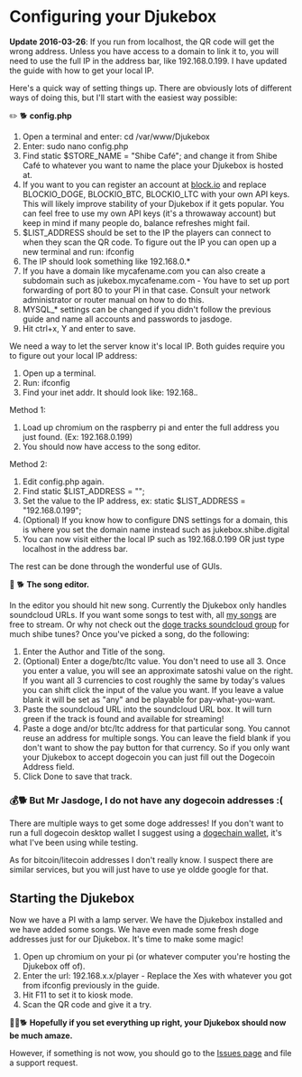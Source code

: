 # Configuring your Djukebox

**Update 2016-03-26**: If you run from localhost, the QR code will get the wrong address. Unless you have access to a domain to link it to, you will need to use the full IP in the address bar, like 192.168.0.199. I have updated the guide with how to get your local IP.

Here's a quick way of setting things up. There are obviously lots of different ways of doing this, but I'll start with the easiest way possible:

:pencil2: :dog2: **config.php**

1. Open a terminal and enter: cd /var/www/Djukebox
2. Enter: sudo nano config.php
3. Find static $STORE_NAME = "Shibe Café"; and change it from Shibe Café to whatever you want to name the place your Djukebox is hosted at.
4. If you want to you can register an account at [block.io](https://block.io) and replace BLOCKIO_DOGE, BLOCKIO_BTC, BLOCKIO_LTC with your own API keys. This will likely improve stability of your Djukebox if it gets popular. You can feel free to use my own API keys (it's a throwaway account) but keep in mind if many people do, balance refreshes might fail.
5. $LIST_ADDRESS should be set to the IP the players can connect to when they scan the QR code. To figure out the IP  you can open up a new terminal and run: ifconfig
6. The IP should look something like 192.168.0.*
7. If you have a domain like mycafename.com you can also create a subdomain such as jukebox.mycafename.com - You have to set up port forwarding of port 80 to your PI in that case. Consult your network administrator or router manual on how to do this.
8. MYSQL_* settings can be changed if you didn't follow the previous guide and name all accounts and passwords to jasdoge.
9. Hit ctrl+x, Y and enter to save.

We need a way to let the server know it's local IP. Both guides require you to figure out your local IP address:

1. Open up a terminal.
2. Run: ifconfig
3. Find your inet addr. It should look like: 192.168.*.*

Method 1:

1. Load up chromium on the raspberry pi and enter the full address you just found. (Ex: 192.168.0.199)
2. You should now have access to the song editor.

Method 2:

1. Edit config.php again.
2. Find static $LIST_ADDRESS = "";
3. Set the value to the IP address, ex: static $LIST_ADDRESS = "192.168.0.199";
4. (Optional) If you know how to configure DNS settings for a domain, this is where you set the domain name instead such as jukebox.shibe.digital
5. You can now visit either the local IP such as 192.168.0.199 OR just type localhost in the address bar.

The rest can be done through the wonderful use of GUIs.

:musical_note: :dog2: **The song editor.**

In the editor you should hit new song. Currently the Djukebox only handles soundcloud URLs. If you want some songs to test with, all [my songs](https://soundcloud.com/jasx) are free to stream. Or why not check out the [doge tracks soundcloud group](https://soundcloud.com/groups/doge-tracks) for much shibe tunes? Once you've picked a song, do the following:

1. Enter the Author and Title of the song.
2. (Optional) Enter a doge/btc/ltc value. You don't need to use all 3. Once you enter a value, you will see an approximate satoshi value on the right. If you want all 3 currencies to cost roughly the same by today's values you can shift click the input of the value you want. If you leave a value blank it will be set as "any" and be playable for pay-what-you-want.
3. Paste the soundcloud URL into the soundcloud URL box. It will turn green if the track is found and available for streaming!
4. Paste a doge and/or btc/ltc address for that particular song. You cannot reuse an address for multiple songs. You can leave the field blank if you don't want to show the pay button for that currency. So if you only want your Djukebox to accept dogecoin you can just fill out the Dogecoin Address field.
5. Click Done to save that track.
 

### :moneybag::dog2: But Mr Jasdoge, I do not have any dogecoin addresses :(

There are multiple ways to get some doge addresses! If you don't want to run a full dogecoin desktop wallet I suggest using a [dogechain wallet](https://my.dogechain.info), it's what I've been using while testing.

As for bitcoin/litecoin addresses I don't really know. I suspect there are similar services, but you will just have to use ye oldde google for that.

## Starting the Djukebox

Now we have a PI with a lamp server. We have the Djukebox installed and we have added some songs. We have even made some fresh doge addresses just for our Djukebox. It's time to make some magic!

1. Open up chromium on your pi (or whatever computer you're hosting the Djukebox off of).
2. Enter the url: 192.168.x.x/player - Replace the Xes with whatever you got from ifconfig previously in the guide.
3. Hit F11 to set it to kiosk mode.
4. Scan the QR code and give it a try.

:pineapple::tada::dog2: **Hopefully if you set everything up right, your Djukebox should now be much amaze.** 

However, if something is not wow, you should go to the [Issues page](https://github.com/Jasdoge/Djukebox/issues) and file a support request. 
